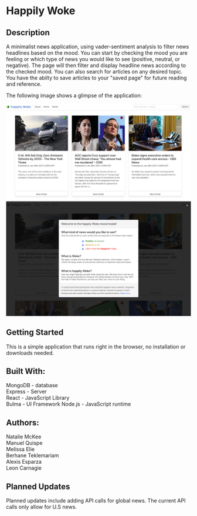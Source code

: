 # Happily Woke

## Description

A minimalist news application, using vader-sentiment analysis to filter news headlines based on the mood. You can start by checking the mood you are feeling or which type of news you would like to see (positive, neutral, or negative). The page will then filter and display headline news according to the checked mood. You can also search for articles on any desired topic. You have the abilty to save articles to your "saved page" for future reading and reference.

The following image shows a glimpse of the application:

![Screenshot](client/public/assets/Screenshot1.png)<br>
![Screenshot2](client/public/assets/Screenshot2.png)<br>

## Getting Started

This is a simple application that runs right in the browser, no installation or downloads needed. 

## Built With:

MongoDB - database<br>
Express - Server<br>
React - JavaScript Library<br>
Bulma - UI Framework
Node.js - JavaScript runtime

## Authors:
Natalie McKee <br>
Manuel Quispe<br>
Melissa Elie<br>
Berhane Teklemariam<br>
Alexis Esparza<br>
Leon Carnagie<br>

## Planned Updates

Planned updates include adding API calls for global news. The current API calls only allow for U.S news.
